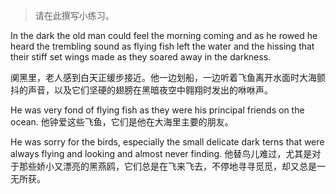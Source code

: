 > 请在此撰写小练习。

In the dark the old man could feel the morning coming and as he rowed he heard the trembling sound as flying fish left the water and the hissing that their stiff set wings made as they soared away in the darkness.

阒黑里，老人感到白天正缓步接近。他一边划船，一边听着飞鱼离开水面时大海颤抖的声音，以及它们坚硬的翅膀在黑暗夜空中翱翔时发出的咻咻声。

He was very fond of flying fish as they were his principal friends on the ocean.
他钟爱这些飞鱼，它们是他在大海里主要的朋友。

He was sorry for the birds, especially the small delicate dark terns that were always flying and looking and almost never finding.
他替鸟儿难过，尤其是对于那些娇小又漂亮的黑燕鸥，它们总是在飞来飞去，不停地寻寻觅觅，却又总是一无所获。
